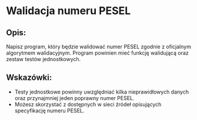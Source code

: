 # Walidacja numeru PESEL

## Opis:

Napisz program, który będzie walidować numer PESEL zgodnie z oficjalnym algorytmem walidacyjnym. Program powinien mieć funkcję walidującą oraz zestaw testów jednostkowych.

## Wskazówki:
- Testy jednostkowe powinny uwzględniać kilka nieprawidłowych danych oraz przynajmniej jeden poprawny numer PESEL.
- Możesz skorzystać z dostępnych w sieci źródeł opisujących specyfikację numeru PESEL.

